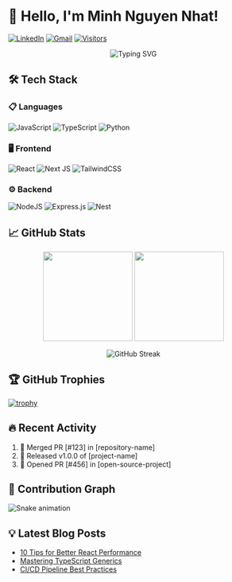 # 👋 Hello, I'm Minh Nguyen Nhat!

[![LinkedIn](https://img.shields.io/badge/LinkedIn-0077B5?style=for-the-badge&logo=linkedin&logoColor=white)](https://www.linkedin.com/in/your-linkedin/)
[![Gmail](https://img.shields.io/badge/Gmail-D14836?style=for-the-badge&logo=gmail&logoColor=white)](mailto:your.email@gmail.com)
[![Visitors](https://komarev.com/ghpvc/?username=minh-nguyennhat&color=dc143c&style=flat-square)](https://github.com/minh-nguyennhat)

<p align="center">
  <img src="https://readme-typing-svg.demolab.com?font=Fira+Code&pause=1000&color=58A6FF&width=435&lines=Full-Stack+Developer;Open+Source+Enthusiast;Tech+Blogger;Problem+Solver" alt="Typing SVG" />
</p>

## 🛠 Tech Stack

### 📋 Languages
![JavaScript](https://img.shields.io/badge/javascript-%23323330.svg?style=for-the-badge&logo=javascript&logoColor=%23F7DF1E)
![TypeScript](https://img.shields.io/badge/typescript-%23007ACC.svg?style=for-the-badge&logo=typescript&logoColor=white)
![Python](https://img.shields.io/badge/python-3670A0?style=for-the-badge&logo=python&logoColor=ffdd54)

### 🖥 Frontend
![React](https://img.shields.io/badge/react-%2320232a.svg?style=for-the-badge&logo=react&logoColor=%2361DAFB)
![Next JS](https://img.shields.io/badge/Next-black?style=for-the-badge&logo=next.js&logoColor=white)
![TailwindCSS](https://img.shields.io/badge/tailwindcss-%2338B2AC.svg?style=for-the-badge&logo=tailwind-css&logoColor=white)

### ⚙ Backend
![NodeJS](https://img.shields.io/badge/node.js-6DA55F?style=for-the-badge&logo=node.js&logoColor=white)
![Express.js](https://img.shields.io/badge/express.js-%23404d59.svg?style=for-the-badge&logo=express&logoColor=%2361DAFB)
![Nest](https://img.shields.io/badge/-TestingLibrary-%23E33332?style=for-the-badge&logo=testing-library&logoColor=white)

## 📈 GitHub Stats

<p align="center">
  <img height="180em" src="https://github-readme-stats.vercel.app/api?username=minh-nguyennhat&show_icons=true&theme=radical&count_private=true" />
  <img height="180em" src="https://github-readme-stats.vercel.app/api/top-langs/?username=minh-nguyennhat&layout=compact&theme=radical" />
</p>

<p align="center">
  <img src="https://github-readme-streak-stats.herokuapp.com/?user=minh-nguyennhat&theme=radical" alt="GitHub Streak" />
</p>

## 🏆 GitHub Trophies
[![trophy](https://github-profile-trophy.vercel.app/?username=minh-nguyennhat&theme=onedark&row=1&margin-w=15)](https://github.com/ryo-ma/github-profile-trophy)

## 🔥 Recent Activity
<!--START_SECTION:activity-->
1. 🎉 Merged PR [#123] in [repository-name]
2. 🚀 Released v1.0.0 of [project-name]
3. 💪 Opened PR [#456] in [open-source-project]
<!--END_SECTION:activity-->

## 🐍 Contribution Graph
![Snake animation](https://github.com/minh-nguyennhat/minh-nguyennhat/blob/output/github-contribution-grid-snake.svg)

## 💡 Latest Blog Posts
<!-- BLOG-POST-LIST:START -->
- [10 Tips for Better React Performance](https://yourblog.com/react-perf-tips)
- [Mastering TypeScript Generics](https://yourblog.com/typescript-generics)
- [CI/CD Pipeline Best Practices](https://yourblog.com/ci-cd-best-practices)
<!-- BLOG-POST-LIST:END -->
